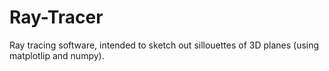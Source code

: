 # Ray-Tracer
Ray tracing software, intended to sketch out sillouettes of 3D planes (using matplotlip and numpy).
